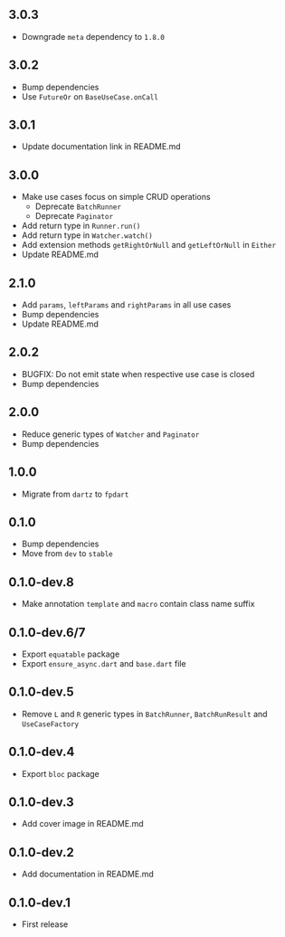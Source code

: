 
## 3.0.3
- Downgrade `meta` dependency to `1.8.0`

## 3.0.2
- Bump dependencies
- Use `FutureOr` on `BaseUseCase.onCall`

## 3.0.1
- Update documentation link in README.md

## 3.0.0
- Make use cases focus on simple CRUD operations
  - Deprecate `BatchRunner`
  - Deprecate `Paginator`
- Add return type in `Runner.run()`
- Add return type in `Watcher.watch()`
- Add extension methods `getRightOrNull` and `getLeftOrNull` in `Either`
- Update README.md

## 2.1.0

- Add `params`, `leftParams` and `rightParams` in all use cases
- Bump dependencies
- Update README.md

## 2.0.2

- BUGFIX: Do not emit state when respective use case is closed
- Bump dependencies

## 2.0.0

- Reduce generic types of `Watcher` and `Paginator`
- Bump dependencies

## 1.0.0

- Migrate from `dartz` to `fpdart`

## 0.1.0

- Bump dependencies
- Move from `dev` to `stable`

## 0.1.0-dev.8

- Make annotation `template` and `macro` contain class name suffix

## 0.1.0-dev.6/7

- Export `equatable` package
- Export `ensure_async.dart` and `base.dart` file

## 0.1.0-dev.5

- Remove `L` and `R` generic types in `BatchRunner`, `BatchRunResult` and
  `UseCaseFactory`

## 0.1.0-dev.4

- Export `bloc` package

## 0.1.0-dev.3

- Add cover image in README.md

## 0.1.0-dev.2

- Add documentation in README.md

## 0.1.0-dev.1

- First release
